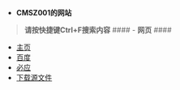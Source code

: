 * **CMSZ001的网站**
> **请按快捷键Ctrl+F搜索内容**
	#### - **网页** ####
- [主页](https://cmsz001.github.io/#/)
- [百度](https://www.baidu.com)
- [必应](https://bing.com)
- [下载源文件](https://github.com/CMSZ001/cmsz001.github.io/archive/refs/heads/main.zip)